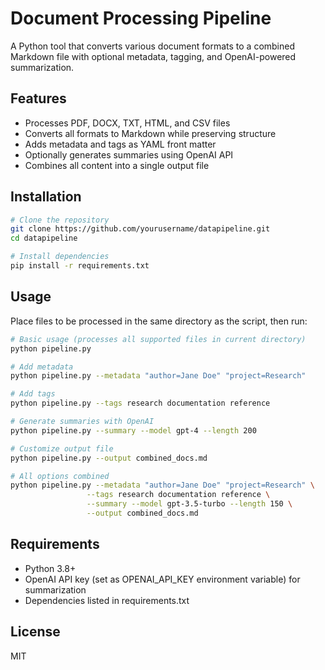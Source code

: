 # Document Processing Pipeline

A Python tool that converts various document formats to a combined Markdown file with optional metadata, tagging, and OpenAI-powered summarization.

## Features

- Processes PDF, DOCX, TXT, HTML, and CSV files
- Converts all formats to Markdown while preserving structure
- Adds metadata and tags as YAML front matter
- Optionally generates summaries using OpenAI API
- Combines all content into a single output file

## Installation

```bash
# Clone the repository
git clone https://github.com/yourusername/datapipeline.git
cd datapipeline

# Install dependencies
pip install -r requirements.txt
```

## Usage

Place files to be processed in the same directory as the script, then run:

```bash
# Basic usage (processes all supported files in current directory)
python pipeline.py

# Add metadata
python pipeline.py --metadata "author=Jane Doe" "project=Research"

# Add tags
python pipeline.py --tags research documentation reference

# Generate summaries with OpenAI
python pipeline.py --summary --model gpt-4 --length 200

# Customize output file
python pipeline.py --output combined_docs.md

# All options combined
python pipeline.py --metadata "author=Jane Doe" "project=Research" \
                 --tags research documentation reference \
                 --summary --model gpt-3.5-turbo --length 150 \
                 --output combined_docs.md
```

## Requirements

- Python 3.8+
- OpenAI API key (set as OPENAI_API_KEY environment variable) for summarization
- Dependencies listed in requirements.txt

## License

MIT